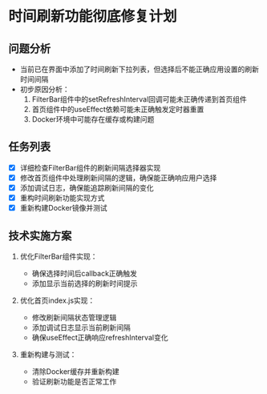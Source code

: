 # 时间刷新功能彻底修复计划

## 问题分析
- 当前已在界面中添加了时间刷新下拉列表，但选择后不能正确应用设置的刷新时间间隔
- 初步原因分析：
  1. FilterBar组件中的setRefreshInterval回调可能未正确传递到首页组件
  2. 首页组件中的useEffect依赖可能未正确触发定时器重置
  3. Docker环境中可能存在缓存或构建问题

## 任务列表
- [x] 详细检查FilterBar组件的刷新间隔选择器实现
- [x] 修改首页组件中处理刷新间隔的逻辑，确保能正确响应用户选择
- [x] 添加调试日志，确保能追踪刷新间隔的变化
- [x] 重构时间刷新功能实现方式
- [x] 重新构建Docker镜像并测试

## 技术实施方案
1. 优化FilterBar组件实现：
   - 确保选择时间后callback正确触发
   - 添加显示当前选择的刷新时间提示

2. 优化首页index.js实现：
   - 修改刷新间隔状态管理逻辑
   - 添加调试日志显示当前刷新间隔
   - 确保useEffect正确响应refreshInterval变化

3. 重新构建与测试：
   - 清除Docker缓存并重新构建
   - 验证刷新功能是否正常工作